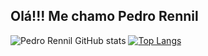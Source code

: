 ## Olá!!! Me chamo Pedro Rennil

![Pedro Rennil GitHub stats](https://github-readme-stats.vercel.app/api?username=pedro-rennil&show_icons=true&theme=radical)
[![Top Langs](https://github-readme-stats.vercel.app/api/top-langs/?username=pedro-rennil&layout=compact)](https://github.com/pedro-rennil/github-readme-stats)
